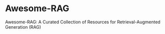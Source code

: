 # Awesome-RAG
Awesome-RAG: A Curated Collection of Resources for Retrieval-Augmented Generation (RAG)
